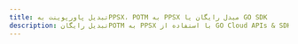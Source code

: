 ---title: تبدیل پاورپوینت بهPPSX، POTM به PPSX مبدل رایگان یا GO SDKdescription: تبدیل رایگانPOTM به PPSX با استفاده از GO Cloud APIs & SDK. همچنین اسناد Microsoft PowerPoint را در Cloud ایجاد، ویرایش و رندر کنید.---